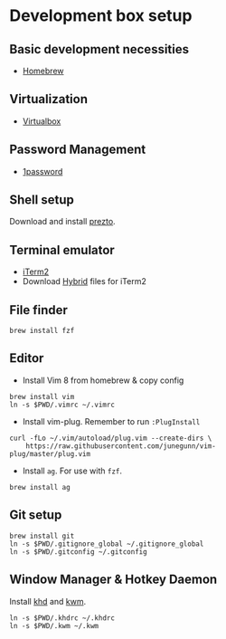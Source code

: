 # Development box setup

## Basic development necessities

* [Homebrew][brew]

[brew]: http://brew.sh/

## Virtualization

* [Virtualbox][vbox]

[vbox]: https://www.virtualbox.org/wiki/Downloads

## Password Management

* [1password][1password] 

[1password]: https://1password.com/downloads/

## Shell setup

Download and install [prezto][prezto].

[prezto]: https://github.com/sorin-ionescu/prezto

## Terminal emulator

* [iTerm2][iterm]
* Download [Hybrid][hybrid] files for iTerm2

[iterm]: http://iterm2.com/
[hybrid]: https://github.com/w0ng/vim-hybrid

## File finder

```
brew install fzf
```

## Editor

* Install Vim 8 from homebrew & copy config

```
brew install vim
ln -s $PWD/.vimrc ~/.vimrc
```

* Install vim-plug. Remember to run `:PlugInstall`

```
curl -fLo ~/.vim/autoload/plug.vim --create-dirs \
    https://raw.githubusercontent.com/junegunn/vim-plug/master/plug.vim
```

* Install `ag`. For use with `fzf`.

```
brew install ag
```

## Git setup

```
brew install git
ln -s $PWD/.gitignore_global ~/.gitignore_global
ln -s $PWD/.gitconfig ~/.gitconfig
```

## Window Manager & Hotkey Daemon

Install [khd][khd] and [kwm][kwm].

```
ln -s $PWD/.khdrc ~/.khdrc
ln -s $PWD/.kwm ~/.kwm
```

[khd]: https://github.com/koekeishiya/khd
[kwm]: https://github.com/koekeishiya/kwm
